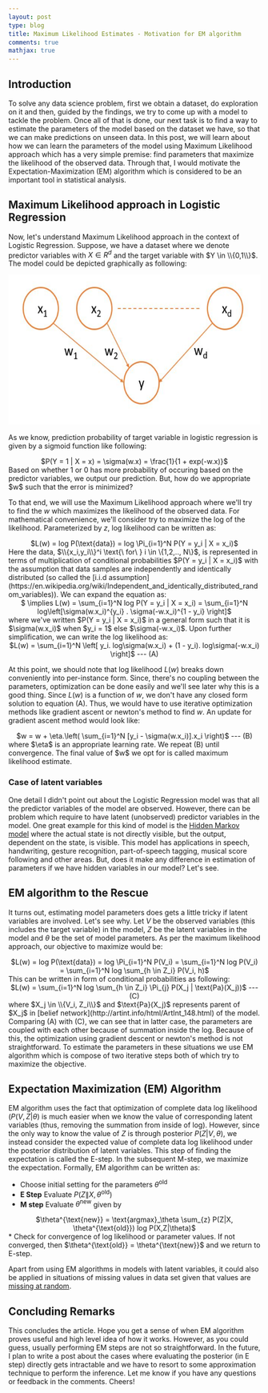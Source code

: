 ```yaml
---
layout: post
type: blog
title: Maximum Likelihood Estimates - Motivation for EM algorithm
comments: true
mathjax: true
---
```


## Introduction
To solve any data science problem, first we obtain a dataset, do exploration on it and then, guided by the findings, we try to come up with a model to tackle the problem. Once all of that is done, our next task is to find a way to estimate the parameters of the model based on the dataset we have, so that we can make predictions on unseen data. In this post, we will learn about how we can learn the parameters of the model using Maximum Likelihood approach which has a very simple premise: find parameters that maximize the likelihood of the observed data. Through that, I would motivate the Expectation-Maximization (EM) algorithm which is considered to be an important tool in statistical analysis.

## Maximum Likelihood approach in Logistic Regression
Now, let's understand Maximum Likelihood approach in the context of Logistic Regression. Suppose, we have a dataset where we denote predictor variables with $X \in R^d$ and the target variable with $Y \in \\{0,1\\}$. The model could be depicted graphically as following:

<center>
<img src="/images/mle/logistic_model.JPG" width="600" height ="300"/>
</center>

As we know, prediction probability of target variable in logistic regression is given by a sigmoid function like following:
<center>
$P(Y = 1 | X = x) = \sigma(w.x) = \frac{1}{1 + exp(-w.x)}$
</center>
Based on whether 1 or 0 has more probability of occuring based on the predictor variables, we output our prediction. But, how do we appropriate $w$ such that the error is minimized?

To that end, we will use the Maximum Likelihood approach where we'll try to find the $w$ which maximizes the likelihood of the observed data. For mathematical convenience, we'll consider try to maximize the log of the likelihood. Parameterized by $z$, log likelihood can be written as: 

<center>
$L(w) = log P(\text{data}) = log \Pi_{i=1}^N P(Y = y_i | X = x_i)$
</center>
Here the data, $\\{x_i,y_i\\}^i \text{\ for\ } i \in \{1,2,.., N\}$, is represented in terms of multiplication of conditional probabilities $P(Y = y_i | X = x_i)$ with the assumption that data samples are independently and identically distributed (so called the [i.i.d assumption](https://en.wikipedia.org/wiki/Independent_and_identically_distributed_random_variables)). We can expand the equation as:
<center>
$ \implies L(w) = \sum_{i=1}^N log  P(Y = y_i | X = x_i) = \sum_{i=1}^N log\left[\sigma(w.x_i)^{y_i} . \sigma(-w.x_i)^{1 - y_i} \right]$
</center>
where we've written $P(Y = y_i | X = x_i)$ in a general form such that it is $\sigma(w.x_i)$ when $y_i = 1$ else $\sigma(-w.x_i)$. Upon further simplification, we can write the log likelihood as:
<br/>
<center>
$L(w) = \sum_{i=1}^N \left[ y_i. log\sigma(w.x_i) + (1 - y_i). log\sigma(-w.x_i) \right]$ --- (A)
</center>

At this point, we should note that log likelihood $L(w)$ breaks down conveniently into per-instance form. Since, there's no coupling between the parameters, optimization can be done easily and we'll see later why this is a good thing. Since $L(w)$ is a function of $w$, we don't have any closed form solution to equation (A). Thus, we would have to use iterative optimization methods like gradient ascent or newton's method to find $w$. An update for gradient ascent method would look like:
<center>
$w = w + \eta.\left( \sum_{i=1}^N [y_i - \sigma(w.x_i)].x_i \right)$ --- (B)
</center>
where $\eta$ is an appropriate learning rate. We repeat (B) until convergence. The final value of $w$ we opt for is called maximum likelihood estimate.

### Case of latent variables 
One detail I didn't point out about the Logistic Regression model was that all the predictor variables of the model are observed. However, there can be problem which require to have latent (unobserved) predictor variables in the model. One great example for this kind of model is the [Hidden Markov model](https://en.wikipedia.org/wiki/Hidden_Markov_model) where the actual state is not directly visible, but the output, dependent on the state, is visible. This model has applications in speech, handwriting, gesture recognition, part-of-speech tagging, musical score following and other areas. But, does it make any difference in estimation of parameters if we have hidden variables in our model? Let's see.

## EM algorithm to the Rescue
It turns out, estimating model parameters does gets a little tricky if latent variables are involved. Let's see why. Let $V$ be the observed variables (this includes the target variable) in the model, $Z$ be the latent variables in the model and $\theta$ be the set of model parameters. As per the maximum likelihood approach, our objective to maximize would be:
<center>
$L(w) = log P(\text{data}) = log \Pi_{i=1}^N P(V_i) = \sum_{i=1}^N log P(V_i) = \sum_{i=1}^N log \sum_{h \in Z_i} P(V_i, h)$
</center>
This can be written in form of conditional probabilities as following:
<center>
$L(w) = \sum_{i=1}^N log \sum_{h \in Z_i} \Pi_{j} P(X_j | \text{Pa}(X_j))$ --- (C)
</center>
where $X_j \in \\{V_i, Z_i\\}$ and $\text{Pa}(X_j)$ represents parent of $X_j$ in [belief network](http://artint.info/html/ArtInt_148.html) of the model. Comparing (A) with (C), we can see that in latter case, the parameters are coupled with each other because of summation inside the log. Because of this, the optimization using gradient descent or newton's method is not straightforward. To estimate the parameters in these situations we use EM algorithm which is compose of two iterative steps both of which try to maximize the objective.

## Expectation Maximization (EM) Algorithm
EM algorithm uses the fact that optimization of complete data log likelihood ($P(V,Z|\theta$) is much easier when we know the value of corresponding latent variables (thus, removing the summation from inside of log). However, since the only way to know the value of $Z$ is through posterior $P(Z|V,\theta)$, we instead consider the expected value of complete data log likelihood under the posterior distribution of latent variables. This step of finding the expectation is called the E-step. In the subsequent M-step, we maximize the expectation. Formally, EM algorithm can be written as:
* Choose initial setting for the parameters $\theta^{\text{old}}$
* **E Step** Evaluate $P(Z \| X, \theta^{\text{old}})$
* **M step** Evaluate $\theta^{\text{new}}$ given by
<center>
$\theta^{\text{new}} = \text{argmax}_\theta \sum_{z} P(Z|X, \theta^{\text{old}}) log P(X,Z|\theta)$
</center>
* Check for convergence of log likelihood or parameter values. If not converged, then $\theta^{\text{old}} = \theta^{\text{new}}$ and we return to E-step.

Apart from using EM algorithms in models with latent variables, it could also be applied in situations of missing values in data set given that values are [missing at random](https://en.wikipedia.org/wiki/Missing_data#Missing_at_random).

## Concluding Remarks
This concludes the article. Hope you get a sense of when EM algorithm proves useful and high level idea of how it works. However, as you could guess, usually performing EM steps are not so straightforward. In the future, I plan to write a post about the cases where evaluating the posterior (in E step) directly gets intractable and we have to resort to some approximation technique to perform the inference. Let me know if you have any questions or feedback in the comments. Cheers!
